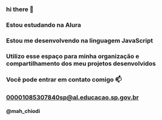 ### hi there 💙
### Estou estudando na Alura
### Estou me desenvolvendo na linguagem JavaScript
### Utilizo esse espaço para minha organização e compartilhamento dos meu projetos desenvolvidos

### Você pode entrar em contato comigo 📫
### 00001085307840sp@al.educacao.sp.gov.br
#### @mah_chiodi
